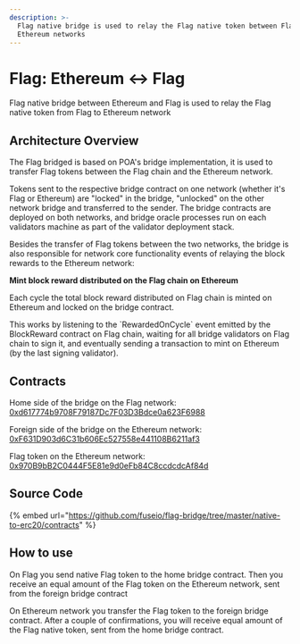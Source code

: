 ```yaml
---
description: >-
  Flag native bridge is used to relay the Flag native token between Flag and
  Ethereum networks
---
```


# Flag: Ethereum ↔ Flag

Flag native bridge between Ethereum and Flag is used to relay the Flag native token from Flag to Ethereum network

## Architecture Overview

The Flag bridged is based on POA's bridge implementation, it is used to transfer Flag tokens between the Flag chain and the Ethereum network.

Tokens sent to the respective bridge contract on one network \(whether it's Flag or Ethereum\) are "locked" in the bridge, "unlocked" on the other network bridge and transferred to the sender. The bridge contracts are deployed on both networks, and bridge oracle processes run on each validators machine as part of the validator deployment stack.

Besides the transfer of Flag tokens between the two networks, the bridge is also responsible for network core functionality events of relaying the block rewards to the Ethereum network:

**Mint block reward distributed on the Flag chain on Ethereum**

Each cycle the total block reward distributed on Flag chain is minted on Ethereum and locked on the bridge contract.

This works by listening to the \`RewardedOnCycle\` event emitted by the BlockReward contract on Flag chain, waiting for all bridge validators on Flag chain to sign it, and eventually sending a transaction to mint on Ethereum \(by the last signing validator\).

## Contracts

Home side of the bridge on the Flag network: [0xd617774b9708F79187Dc7F03D3Bdce0a623F6988](https://flagscan.xyz/address/0xd617774b9708F79187Dc7F03D3Bdce0a623F6988/transactions)

Foreign side of the bridge on the Ethereum network: [0xF631D903d6C31b606Ec527558e441108B6211af3](https://flagscan.xyz/address/0xF631D903d6C31b606Ec527558e441108B6211af3/transactions)

Flag token on the Ethereum network: [0x970B9bB2C0444F5E81e9d0eFb84C8ccdcdcAf84d](https://etherscan.io/token/0x970b9bb2c0444f5e81e9d0efb84c8ccdcdcaf84d)

## Source Code

{% embed url="https://github.com/fuseio/flag-bridge/tree/master/native-to-erc20/contracts" %}

## How to use

On Flag you send native Flag token to the home bridge contract. Then you receive an equal amount of the Flag token on the Ethereum network, sent from the foreign bridge contract

On Ethereum network you transfer the Flag token to the foreign bridge contract. After a couple of confirmations, you will receive equal amount of the Flag native token, sent from the home bridge contract.

#### 

